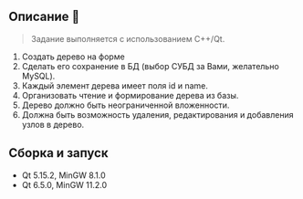## Описание 📃

> Задание выполняется с использованием C++/Qt.

1. Создать дерево на форме
2. Сделать его сохранение в  БД (выбор СУБД за Вами, желательно MySQL). 
3. Каждый элемент дерева имеет поля id и name. 
4. Организовать чтение и формирование дерева из базы. 
5. Дерево должно быть неограниченной вложенности.
6. Должна быть возможность удаления, редактирования и добавления узлов в дерево. 

## Сборка и запуск
- Qt 5.15.2, MinGW 8.1.0 
- Qt 6.5.0, MinGW 11.2.0